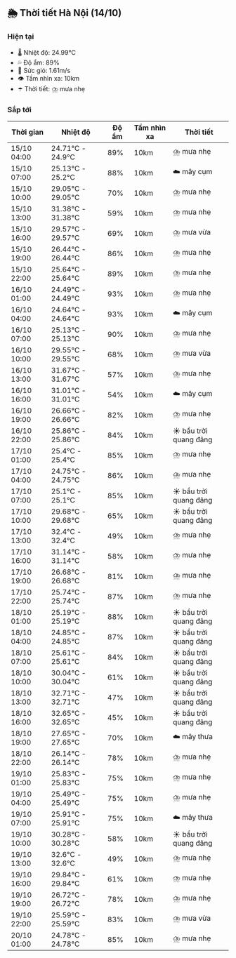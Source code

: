 ## 🌦️ Thời tiết Hà Nội (14/10)

### Hiện tại

- 🌡️ Nhiệt độ: 24.99℃
- 💦 Độ ẩm: 89%
- 💨 Sức gió: 1.61m/s
- 👁️ Tầm nhìn xa: 10km
- ☂️ Thời tiết: ⛈️ mưa nhẹ

### Sắp tới

| Thời gian | Nhiệt độ | Độ ẩm | Tầm nhìn xa | Thời tiết |
| --- | --- | --- | --- | --- |
| 15/10 04:00 | 24.71℃ - 24.9℃ | 89% | 10km | ⛈️ mưa nhẹ |
| 15/10 07:00 | 25.13℃ - 25.2℃ | 88% | 10km | ☁️ mây cụm |
| 15/10 10:00 | 29.05℃ - 29.05℃ | 70% | 10km | ⛈️ mưa nhẹ |
| 15/10 13:00 | 31.38℃ - 31.38℃ | 59% | 10km | ⛈️ mưa nhẹ |
| 15/10 16:00 | 29.57℃ - 29.57℃ | 69% | 10km | ⛈️ mưa vừa |
| 15/10 19:00 | 26.44℃ - 26.44℃ | 86% | 10km | ⛈️ mưa nhẹ |
| 15/10 22:00 | 25.64℃ - 25.64℃ | 89% | 10km | ⛈️ mưa nhẹ |
| 16/10 01:00 | 24.49℃ - 24.49℃ | 93% | 10km | ⛈️ mưa nhẹ |
| 16/10 04:00 | 24.64℃ - 24.64℃ | 93% | 10km | ☁️ mây cụm |
| 16/10 07:00 | 25.13℃ - 25.13℃ | 90% | 10km | ⛈️ mưa nhẹ |
| 16/10 10:00 | 29.55℃ - 29.55℃ | 68% | 10km | ⛈️ mưa vừa |
| 16/10 13:00 | 31.67℃ - 31.67℃ | 57% | 10km | ⛈️ mưa nhẹ |
| 16/10 16:00 | 31.01℃ - 31.01℃ | 54% | 10km | ☁️ mây cụm |
| 16/10 19:00 | 26.66℃ - 26.66℃ | 82% | 10km | ⛈️ mưa nhẹ |
| 16/10 22:00 | 25.86℃ - 25.86℃ | 84% | 10km | ☀️ bầu trời quang đãng |
| 17/10 01:00 | 25.4℃ - 25.4℃ | 85% | 10km | ⛈️ mưa nhẹ |
| 17/10 04:00 | 24.75℃ - 24.75℃ | 86% | 10km | ⛈️ mưa nhẹ |
| 17/10 07:00 | 25.1℃ - 25.1℃ | 85% | 10km | ☀️ bầu trời quang đãng |
| 17/10 10:00 | 29.68℃ - 29.68℃ | 65% | 10km | ☀️ bầu trời quang đãng |
| 17/10 13:00 | 32.4℃ - 32.4℃ | 49% | 10km | ⛈️ mưa nhẹ |
| 17/10 16:00 | 31.14℃ - 31.14℃ | 58% | 10km | ⛈️ mưa nhẹ |
| 17/10 19:00 | 26.68℃ - 26.68℃ | 81% | 10km | ⛈️ mưa nhẹ |
| 17/10 22:00 | 25.74℃ - 25.74℃ | 87% | 10km | ⛈️ mưa nhẹ |
| 18/10 01:00 | 25.19℃ - 25.19℃ | 88% | 10km | ☀️ bầu trời quang đãng |
| 18/10 04:00 | 24.85℃ - 24.85℃ | 87% | 10km | ☀️ bầu trời quang đãng |
| 18/10 07:00 | 25.61℃ - 25.61℃ | 84% | 10km | ☀️ bầu trời quang đãng |
| 18/10 10:00 | 30.04℃ - 30.04℃ | 61% | 10km | ☀️ bầu trời quang đãng |
| 18/10 13:00 | 32.71℃ - 32.71℃ | 47% | 10km | ☀️ bầu trời quang đãng |
| 18/10 16:00 | 32.65℃ - 32.65℃ | 45% | 10km | ☀️ bầu trời quang đãng |
| 18/10 19:00 | 27.65℃ - 27.65℃ | 70% | 10km | ☁️ mây thưa |
| 18/10 22:00 | 26.14℃ - 26.14℃ | 78% | 10km | ⛈️ mưa nhẹ |
| 19/10 01:00 | 25.83℃ - 25.83℃ | 75% | 10km | ⛈️ mưa nhẹ |
| 19/10 04:00 | 25.49℃ - 25.49℃ | 75% | 10km | ⛈️ mưa nhẹ |
| 19/10 07:00 | 25.91℃ - 25.91℃ | 75% | 10km | ☁️ mây thưa |
| 19/10 10:00 | 30.28℃ - 30.28℃ | 58% | 10km | ☀️ bầu trời quang đãng |
| 19/10 13:00 | 32.6℃ - 32.6℃ | 49% | 10km | ⛈️ mưa nhẹ |
| 19/10 16:00 | 29.84℃ - 29.84℃ | 61% | 10km | ⛈️ mưa nhẹ |
| 19/10 19:00 | 26.72℃ - 26.72℃ | 78% | 10km | ⛈️ mưa nhẹ |
| 19/10 22:00 | 25.59℃ - 25.59℃ | 83% | 10km | ⛈️ mưa vừa |
| 20/10 01:00 | 24.78℃ - 24.78℃ | 85% | 10km | ⛈️ mưa nhẹ |
